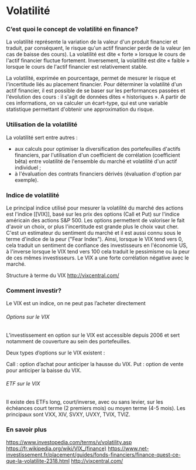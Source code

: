 # Volatilité

### C’est quoi le concept de volatilité en finance?

La volatilité représente la variation de la valeur d'un produit financier et traduit, par conséquent, le risque qu'un actif financier perde de la valeur (en cas de baisse des cours). La volatilité est dite « forte » lorsque le cours de l'actif financier fluctue fortement. Inversement, la volatilité est dite « faible » lorsque le cours de l'actif financier est relativement stable. 

La volatilité, exprimée en pourcentage, permet de mesurer le risque et l'incertitude liés au placement financier. Pour déterminer la volatilité d'un actif financier, il est possible de se baser sur les performances passées et l'évolution des cours : il s'agit de données dites « historiques ». A partir de ces informations, on va calculer un écart-type, qui est une variable statistique permettant d'obtenir une approximation du risque. 

### Utilisation de la volatilité

La volatilité sert entre autres :

* aux calculs pour optimiser la diversification des portefeuilles d'actifs financiers, par l'utilisation d'un coefficient de corrélation (coefficient bêta) entre volatilité de l'ensemble du marché et volatilité d'un actif individuel ;
* à l'évaluation des contrats financiers dérivés (évaluation d'option par exemple).

### Indice de volatilité

Le principal indice utilisé pour mesurer la volatilité du marché des actions est l'indice [[VIX]], basé sur les prix des options (Call et Put) sur l'indice américain des actions S&P 500. Les options permettent de valoriser le fait d'avoir un choix, or plus l'incertitude est grande plus le choix vaut cher.  C'est un estimateur du sentiment du marché et il est aussi connu sous le terme d'indice de la peur ("Fear Index"). Ainsi, lorsque le VIX tend vers 0, cela traduit un sentiment de confiance des investisseurs en l'économie US, à l'inverse lorsque le VIX tend vers 100 cela traduit le pessimisme ou la peur de ces mêmes investisseurs. Le VIX a une forte corrélation négative avec le marché.

Structure à terme du VIX
http://vixcentral.com/

### Comment investir?

Le VIX est un indice, on ne peut pas l’acheter directement

###### Options sur le VIX

L’investissement en option sur le VIX est accessible depuis 2006 et sert notamment de couverture au sein des portefeuilles.

Deux types d’options sur le VIX existent :

Call : option d’achat pour anticiper la hausse du VIX.
Put : option de vente pour anticiper la baisse du VIX.

###### ETF sur le VIX 

Il existe des ETFs long, court/inverse, avec ou sans levier, sur les échéances court terme (2 premiers mois) ou moyen terme (4-5 mois).
Les principaux sont VXX, XIV, SVXY, UVXY, TVIX, TVIZ. 

### En savoir plus
https://www.investopedia.com/terms/v/volatility.asp
https://fr.wikipedia.org/wiki/VIX_(finance)
https://www.net-investissement.fr/placement/guides/fonds-financiers/finance-quest-ce-que-la-volatilite-2318.html
http://vixcentral.com/